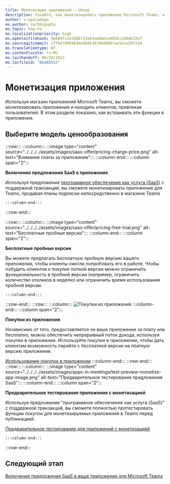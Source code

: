 ```yaml
---
title: Монетизация приложений — обзор
description: Узнайте, как монетизировать приложение Microsoft Teams, в том числе как выбрать модель ценообразования Saas.
author: v-npaladugu
ms.author: surbhigupta
ms.topic: how-to
ms.localizationpriority: high
ms.openlocfilehash: 9b684fccb108b733a63ae6b61e002bc24bde32ef
ms.sourcegitcommit: c7fbb789b9654e9b8238700460b7ae5b2a58f216
ms.translationtype: HT
ms.contentlocale: ru-RU
ms.lasthandoff: 06/29/2022
ms.locfileid: "66485512"
---
```

# <a name="monetize-your-app"></a>Монетизация приложения

Используя магазин приложений Microsoft Teams, вы сможете монетизировать приложения и находить клиентов, привлекая пользователей. В этом разделе показано, как встраивать эти функции в приложение.

## <a name="choose-a-pricing-model"></a>Выберите модель ценообразования

:::row:::
    :::column:::
        :::image type="content" source="../../../../assets/images/saas-offer/pricing-charge-price.png" alt-text="Взимание платы за приложение":::
    :::column-end:::
    :::column span="2":::

**Включение предложения SaaS в приложение**

Используя предложение [программное обеспечение как услуга (SaaS)](~/concepts/deploy-and-publish/appsource/prepare/include-saas-offer.md) с поддержкой транзакций, вы сможете монетизировать приложение для Teams, продавая планы подписки непосредственно в магазине Teams

    :::column-end:::
:::row-end:::

:::row:::
    :::column:::
     :::image type="content" source="../../../../assets/images/saas-offer/pricing-free-trial.png" alt-text="Бесплатные пробные версии":::
    :::column-end:::
    :::column span="2":::

**Бесплатные пробные версии**

Вы можете предлагать бесплатную пробную версию вашего приложения, чтобы клиенты смогли попробовать его в работе. Чтобы побудить клиентов к покупке полной версии можно ограничить функциональность в пробной версии (например, ограничить количество откликов в неделю) или ограничить время использования пробной версии.

    :::column-end:::
:::row-end:::
:::row:::
    :::column:::
        ![Покупки из приложения](~/assets/images/saas-offer/pricing-in-app-purchases.png)
    :::column-end:::
    :::column span="2":::

**Покупки из приложения**

Независимо от того, предоставляется ли ваше приложение за плату или бесплатно, можно обеспечить непрерывный поток дохода, используя покупки в приложении. Используйте покупки в приложении, чтобы дать клиентам возможность перейти с бесплатной версии на платную версию приложения.

[Использование покупок в приложении](~/concepts/deploy-and-publish/appsource/prepare/in-app-purchase-flow.md)
    :::column-end:::
:::row-end:::
:::row:::
    :::column:::
        :::image type="content" source="../../../../assets/images/apps-in-meetings/test-preview-monetize-app-image.png" alt-text="Предварительное тестирование предложения SaaS":::
    :::column-end:::
    :::column span="2":::

**Предварительное тестирование приложения с монетизацией**

Используя предложение "программное обеспечение как услуга (SaaS)" с поддержкой транзакций, вы сможете полностью протестировать функции покупок для монетизируемых приложений в Teams перед публикацией.

[Предварительное тестирование для приложений с монетизацией](Test-preview-for-monetized-apps.md)

    :::column-end:::
:::row-end:::

## <a name="next-step"></a>Следующий этап

[Включение предложения SaaS в ваше приложение для Microsoft Teams](~/concepts/deploy-and-publish/appsource/prepare/include-saas-offer.md)
